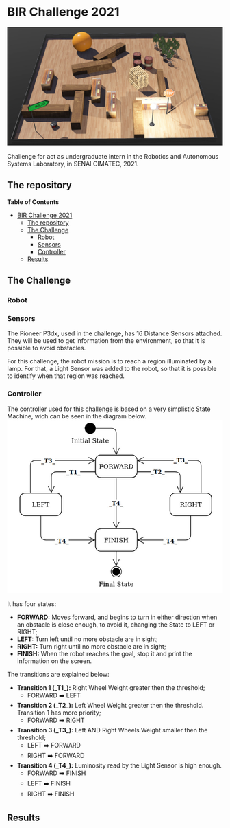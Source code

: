 # BIR  Challenge 2021
![challenge](resources/challenge.png)

Challenge for act as undergraduate intern in the Robotics and Autonomous Systems Laboratory, in SENAI CIMATEC, 2021.

## The repository
**Table of Contents**
- [BIR  Challenge 2021](#bir--challenge-2021)
  * [The repository](#the-repository)
  * [The Challenge](#the-challenge)
    + [Robot](#robot)
    + [Sensors](#sensors)
    + [Controller](#controller)
  * [Results](#results)

## The Challenge

### Robot

### Sensors
The Pioneer P3dx, used in the challenge, has 16 Distance Sensors attached. They will be used to get information from the environment, so that it is possible to avoid obstacles.

For this challenge, the robot mission is to reach a region illuminated by a lamp.  For that, a Light Sensor was added to the robot, so that it is possible to identify when that region was reached.

### Controller
The controller used for this challenge is based on a very simplistic State Machine, wich can be  seen in the diagram below.
![state_machine](resources/state_machine.png)

It has four states: 
- **FORWARD:** Moves forward, and begins to turn in either direction when an obstacle is close enough, to avoid it, changing the State to  LEFT or RIGHT;
- **LEFT:** Turn left until no more obstacle are in sight;
- **RIGHT:** Turn right until no more obstacle are in sight;
- **FINISH:** When the robot reaches the goal, stop it and print the information on the screen.

The transitions are explained below:
- **Transition 1 (\_T1\_):** Right Wheel Weight greater then the threshold;
	- FORWARD  :arrow_right:  LEFT
- **Transition 2 (\_T2\_):** Left Wheel Weight greater then the threshold. Transition 1 has more priority;
	- FORWARD :arrow_right: RIGHT
- **Transition 3 (\_T3\_):** Left AND Right Wheels Weight smaller then the threshold;
	- LEFT :arrow_right: FORWARD
	- RIGHT :arrow_right: FORWARD
- **Transition 4 (\_T4\_):** Luminosity read by the Light Sensor is high enough.
	- FORWARD :arrow_right: FINISH
	- LEFT :arrow_right: FINISH
	- RIGHT :arrow_right: FINISH

## Results
